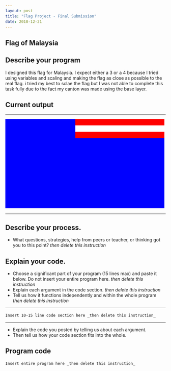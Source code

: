 ```yaml
---
layout: post
title: "Flag Project - Final Submission"
date: 2018-12-21
---
```


## Flag of Malaysia

## Describe your program

I designed this flag for Malaysia.
I expect either a 3 or a 4 because I tried using variables and scaling and making the flag as close as possible to the real flag. i tried my best to sclae the flag but I was not able to complete this task fully due to the fact my canton was made using the base layer.

## Current output

* * *
![download](/images/FlagV2.png)
* * *

## Describe your process.

-   What questions, strategies, help from peers or teacher, or thinking got you to this point? _then delete this instruction_

<!--- Delete this comment and add your writing -->


## Explain your code.

-   Choose a significant part of your program (15 lines max) and paste it below. Do not insert your entire program here. _then delete this instruction_
-   Explain each argument in the code section. _then delete this instruction_
-   Tell us how it functions independently and within the whole program _then delete this instruction_

* * *

```
Insert 10-15 line code section here _then delete this instruction_
```

* * *

-   Explain the code you posted by telling us about each argument.
-   Then tell us how your code section fits into the whole.
 
<!--- Delete this comment and add your writing -->


## Program code

```
Insert entire program here _then delete this instruction_
```
